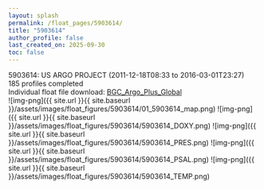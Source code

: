 ```yaml
---
layout: splash
permalink: /float_pages/5903614/
title: "5903614"
author_profile: false
last_created_on: 2025-09-30
toc: false
---
```

 
5903614: US ARGO PROJECT (2011-12-18T08:33 to 2016-03-01T23:27)\
185 profiles completed\
Individual float file download: [BGC_Argo_Plus_Global](https://ftp.soest.hawaii.edu/bgc_argo_plus/Individual_Floats/outliers_removed/5903614_Sprof_processed.nc)\
![img-png]({{ site.url }}{{ site.baseurl }}/assets/images/float_figures/5903614/01_5903614_map.png)
![img-png]({{ site.url }}{{ site.baseurl }}/assets/images/float_figures/5903614/5903614_DOXY.png)
![img-png]({{ site.url }}{{ site.baseurl }}/assets/images/float_figures/5903614/5903614_PRES.png)
![img-png]({{ site.url }}{{ site.baseurl }}/assets/images/float_figures/5903614/5903614_PSAL.png)
![img-png]({{ site.url }}{{ site.baseurl }}/assets/images/float_figures/5903614/5903614_TEMP.png)
